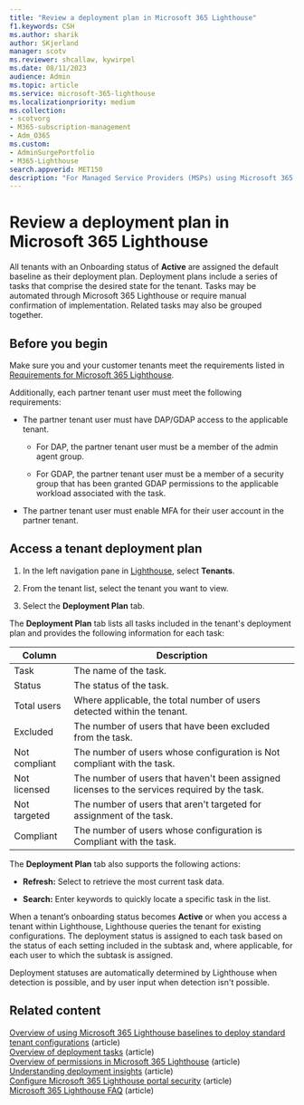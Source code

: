 ```yaml
---
title: "Review a deployment plan in Microsoft 365 Lighthouse"
f1.keywords: CSH
ms.author: sharik
author: SKjerland
manager: scotv
ms.reviewer: shcallaw, kywirpel
ms.date: 08/11/2023
audience: Admin
ms.topic: article
ms.service: microsoft-365-lighthouse
ms.localizationpriority: medium
ms.collection:
- scotvorg
- M365-subscription-management
- Adm_O365
ms.custom:
- AdminSurgePortfolio
- M365-Lighthouse                         
search.appverid: MET150
description: "For Managed Service Providers (MSPs) using Microsoft 365 Lighthouse, learn how to Review a deployment plan."
---
```


# Review a deployment plan in Microsoft 365 Lighthouse

All tenants with an Onboarding status of **Active** are assigned the default baseline as their deployment plan. Deployment plans include a series of tasks that comprise the desired state for the tenant. Tasks may be automated through Microsoft 365 Lighthouse or require manual confirmation of implementation. Related tasks may also be grouped together.

## Before you begin

Make sure you and your customer tenants meet the requirements listed in [Requirements for Microsoft 365 Lighthouse](m365-lighthouse-requirements.md).

Additionally, each partner tenant user must meet the following requirements:

- The partner tenant user must have DAP/GDAP access to the applicable tenant.

  - For DAP, the partner tenant user must be a member of the admin agent group.

  - For GDAP, the partner tenant user must be a member of a security group that has been granted GDAP permissions to the applicable workload associated with the task.
  
- The partner tenant user must enable MFA for their user account in the partner tenant.

## Access a tenant deployment plan

1. In the left navigation pane in [Lighthouse](https://lighthouse.microsoft.com), select **Tenants**.

2. From the tenant list, select the tenant you want to view.

3. Select the **Deployment Plan** tab.

The **Deployment Plan** tab lists all tasks included in the tenant's deployment plan and provides the following information for each task:

|Column|Description|
|---|---|
|Task|The name of the task.|
|Status|The status of the task.|
|Total users|Where applicable, the total number of users detected within the tenant.|
|Excluded|The number of users that have been excluded from the task.|
|Not compliant|The number of users whose configuration is Not compliant with the task.|
|Not licensed|The number of users that haven't been assigned licenses to the services required by the task.|
|Not targeted|The number of users that aren't targeted for assignment of the task.|
|Compliant|The number of users whose configuration is Compliant with the task.|

The **Deployment Plan** tab also supports the following actions:

- **Refresh:** Select to retrieve the most current task data.

- **Search:** Enter keywords to quickly locate a specific task in the list.

When a tenant’s onboarding status becomes **Active** or when you access a tenant within Lighthouse, Lighthouse queries the tenant for existing configurations. The deployment status is assigned to each task based on the status of each setting included in the subtask and, where applicable, for each user to which the subtask is assigned.

Deployment statuses are automatically determined by Lighthouse when detection is possible, and by user input when detection isn't possible.

## Related content

[Overview of using Microsoft 365 Lighthouse baselines to deploy standard tenant configurations](m365-lighthouse-deploy-standard-tenant-configurations-overview.md) (article)\
[Overview of deployment tasks](m365-lighthouse-overview-deployment-task.md) (article)\
[Overview of permissions in Microsoft 365 Lighthouse](m365-lighthouse-overview-of-permissions.md) (article)\
[Understanding deployment insights](m365-lighthouse-deployment-insights-overview.md) (article)\
[Configure Microsoft 365 Lighthouse portal security](m365-lighthouse-configure-portal-security.md) (article)\
[Microsoft 365 Lighthouse FAQ](m365-lighthouse-faq.yml) (article)
